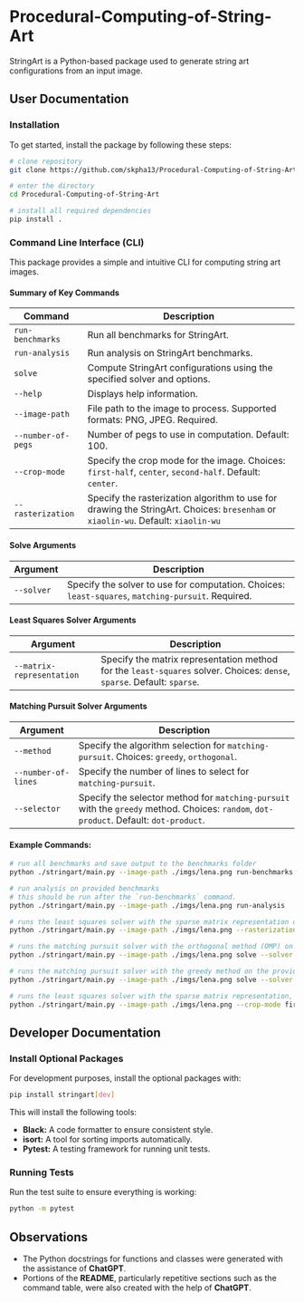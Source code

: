 # Procedural-Computing-of-String-Art

StringArt is a Python-based package used to generate string art configurations from an input image.

## User Documentation

### Installation    

To get started, install the package by following these steps:

```bash
# clone repository
git clone https://github.com/skpha13/Procedural-Computing-of-String-Art.git

# enter the directory 
cd Procedural-Computing-of-String-Art

# install all required dependencies
pip install .
```

### Command Line Interface (CLI)

This package provides a simple and intuitive CLI for computing string art images.

#### Summary of Key Commands

[//]: # (TODO: add rasterization)

| **Command**        | **Description**                                                                                                                   |
|--------------------|-----------------------------------------------------------------------------------------------------------------------------------|
| `run-benchmarks`   | Run all benchmarks for StringArt.                                                                                                 |
| `run-analysis`     | Run analysis on StringArt benchmarks.                                                                                             |
| `solve`            | Compute StringArt configurations using the specified solver and options.                                                          |
| `--help`           | Displays help information.                                                                                                        |
| `--image-path`     | File path to the image to process. Supported formats: PNG, JPEG. Required.                                                        |
| `--number-of-pegs` | Number of pegs to use in computation. Default: 100.                                                                               |
| `--crop-mode`      | Specify the crop mode for the image. Choices: `first-half`, `center`, `second-half`. Default: `center`.                           |
| `--rasterization`  | Specify the rasterization algorithm to use for drawing the StringArt. Choices: `bresenham` or `xiaolin-wu`. Default: `xiaolin-wu` |

#### Solve Arguments

| **Argument**              | **Description**                                                                                    |
|---------------------------|----------------------------------------------------------------------------------------------------|
| `--solver`                | Specify the solver to use for computation. Choices: `least-squares`, `matching-pursuit`. Required. |


#### Least Squares Solver Arguments

| **Argument**              | **Description**                                                                                                         |
|---------------------------|-------------------------------------------------------------------------------------------------------------------------|
| `--matrix-representation` | Specify the matrix representation method for the `least-squares` solver. Choices: `dense`, `sparse`. Default: `sparse`. |

#### Matching Pursuit Solver Arguments

| **Argument**              | **Description**                                                                                                                         |
|---------------------------|-----------------------------------------------------------------------------------------------------------------------------------------|
| `--method`                | Specify the algorithm selection for `matching-pursuit`. Choices: `greedy`, `orthogonal`.                                                |
| `--number-of-lines`       | Specify the number of lines to select for `matching-pursuit`.                                                                           |
| `--selector`              | Specify the selector method for `matching-pursuit` with the `greedy` method. Choices: `random`, `dot-product`. Default: `dot-product`.  |

#### Example Commands:

```bash
# run all benchmarks and save output to the benchmarks folder
python ./stringart/main.py --image-path ./imgs/lena.png run-benchmarks

# run analysis on provided benchmarks
# this should be run after the `run-benchmarks` command.
python ./stringart/main.py --image-path ./imgs/lena.png run-analysis

# runs the least squares solver with the sparse matrix representation on the provided image. The number of pegs used will be 100, the crop mode for the image center and the rasterization algorithm xiaolin-wu.
python ./stringart/main.py --image-path ./imgs/lena.png --rasterization xiaolin-wu solve --solver least-squares 

# runs the matching pursuit solver with the orthogonal method (OMP) on the provided image, selecting 1000 lines.
python ./stringart/main.py --image-path ./imgs/lena.png solve --solver matching-pursuit --method orthogonal --number-of-lines 1000

# runs the matching pursuit solver with the greedy method on the provided image, using the dot-product heuristic, selecting 1000 lines.
python ./stringart/main.py --image-path ./imgs/lena.png solve --solver matching-pursuit --method greedy --number-of-lines 1000

# runs the least squares solver with the sparse matrix representation, a crop mode using the first half of the image and a number of pegs of 50
python ./stringart/main.py --image-path ./imgs/lena.png --crop-mode first-half --number-of-pegs 50 solve --solver least-squares 
```

## Developer Documentation

### Install Optional Packages

For development purposes, install the optional packages with:

```bash
pip install stringart[dev]
```

This will install the following tools:

- **Black:**  A code formatter to ensure consistent style.
- **isort:**  A tool for sorting imports automatically.
- **Pytest:** A testing framework for running unit tests.

### Running Tests

Run the test suite to ensure everything is working:

```bash
python -m pytest
```

## Observations

- The Python docstrings for functions and classes were generated with the assistance of **ChatGPT**. 
- Portions of the **README**, particularly repetitive sections such as the command table, were also created with the help of **ChatGPT**.